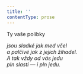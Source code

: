 ```yaml
---
title: ''
contentType: prose
---
```


<section>

Ty vaše polibky

_jsou sladké jak med včel  
a palčivé jak z jejich žihadel.  
A tak vždy od vás jedu  
pln slasti — i pln jedu._

</section>
